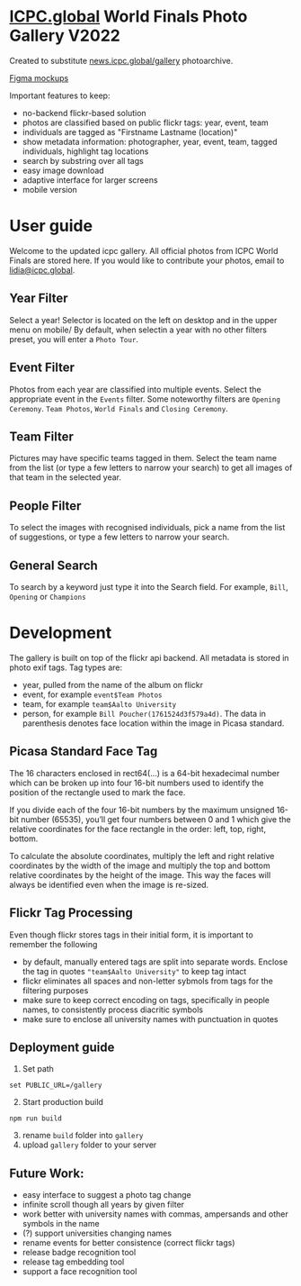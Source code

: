 # [ICPC.global](https://icpc.global) World Finals Photo Gallery V2022

Created to substitute [news.icpc.global/gallery](https://news.icpc.global/gallery) photoarchive.

[Figma mockups](https://www.figma.com/file/MvNh0jm8dj0LXOh9vsVUbK/ICPC-Live?node-id=0%3A1)

Important features to keep:
* no-backend flickr-based solution
* photos are classified based on public flickr tags: year, event, team
* individuals are tagged as "Firstname Lastname (location)"
* show metadata information: photographer, year, event, team, tagged individuals, highlight tag locations
* search by substring over all tags
* easy image download
* adaptive interface for larger screens
* mobile version

# User guide

Welcome to the updated icpc gallery. All official photos from ICPC World Finals are stored here. If you would like to contribute your photos, email to lidia@icpc.global.

## Year Filter

Select a year! Selector is located on the left on desktop and in the upper menu on mobile/ By default, when selectin a year with no other filters preset, you will enter a `Photo Tour`.

## Event Filter

Photos from each year are classified into multiple events. Select the appropriate event in the `Events` filter. Some noteworthy filters are `Opening Ceremony`. `Team Photos`, `World Finals` and `Closing Ceremony`.

## Team Filter

Pictures may have specific teams tagged in them. Select the team name from the list (or type a few letters to narrow your search) to get all images of that team in the selected year.

## People Filter

To select the images with recognised individuals, pick a name from the list of suggestions, or type a few letters to narrow your search.

## General Search

To search by a keyword just type it into the Search field. For example, `Bill`, `Opening` or `Champions`

# Development

The gallery is built on top of the flickr api backend. All metadata is stored in photo exif tags. Tag types are:
* year, pulled from the name of the album on flickr
* event, for example `event$Team Photos`
* team, for example `team$Aalto University`
* person, for example `Bill Poucher(1761524d3f579a4d)`. The data in parenthesis denotes face location within the image in Picasa standard.

## Picasa Standard Face Tag
The 16 characters enclosed in rect64(…) is a 64-bit hexadecimal number which can be broken up into four 16-bit numbers used to identify the position of the rectangle used to mark the face. 

If you divide each of the four 16-bit numbers by the maximum unsigned 16-bit number (65535), you’ll get four numbers between 0 and 1 which give the relative coordinates for the face rectangle in the order: left, top, right, bottom.  

To calculate the absolute coordinates, multiply the left and right relative coordinates by the width of the image and multiply the top and bottom relative coordinates by the height of the image.  This way the faces will always be identified even when the image is re-sized.  

## Flickr Tag Processing

Even though flickr stores tags in their initial form, it is important to remember the following
* by default, manually entered tags are split into separate words. Enclose the tag in quotes `"team$Aalto University"` to keep tag intact
* flickr eliminates all spaces and non-letter sybmols from tags for the filtering purposes
* make sure to keep correct encoding on tags, specifically in people names, to consistently process diacritic symbols
* make sure to enclose all university names with punctuation in quotes

## Deployment guide

1. Set path

```
set PUBLIC_URL=/gallery
```

2. Start production build

```
npm run build
```

3. rename `build` folder into `gallery`
4. upload `gallery` folder to your server

## Future Work:

* easy interface to suggest a photo tag change
* infinite scroll though all years by given filter
* work better with university names with commas, ampersands and other symbols in the name
* (?) support universities changing names
* rename events for better consistence (correct flickr tags)
* release badge recognition tool
* release tag embedding tool
* support a face recognition tool

